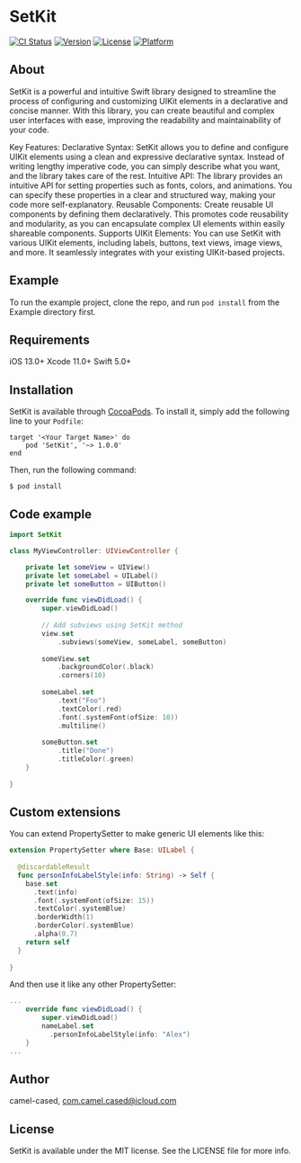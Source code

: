 # SetKit

[![CI Status](https://img.shields.io/travis/camel-cased/SetKit.svg?style=flat)](https://travis-ci.org/camel-cased/SetKit)
[![Version](https://img.shields.io/cocoapods/v/SetKit.svg?style=flat)](https://cocoapods.org/pods/SetKit)
[![License](https://img.shields.io/cocoapods/l/SetKit.svg?style=flat)](https://cocoapods.org/pods/SetKit)
[![Platform](https://img.shields.io/cocoapods/p/SetKit.svg?style=flat)](https://cocoapods.org/pods/SetKit)

## About

SetKit is a powerful and intuitive Swift library designed to streamline the process of configuring and customizing UIKit elements in a declarative and concise manner. With this library, you can create beautiful and complex user interfaces with ease, improving the readability and maintainability of your code.

Key Features:
Declarative Syntax: SetKit allows you to define and configure UIKit elements using a clean and expressive declarative syntax. Instead of writing lengthy imperative code, you can simply describe what you want, and the library takes care of the rest.
Intuitive API: The library provides an intuitive API for setting properties such as fonts, colors, and animations. You can specify these properties in a clear and structured way, making your code more self-explanatory.
Reusable Components: Create reusable UI components by defining them declaratively. This promotes code reusability and modularity, as you can encapsulate complex UI elements within easily shareable components.
Supports UIKit Elements: You can use SetKit with various UIKit elements, including labels, buttons, text views, image views, and more. It seamlessly integrates with your existing UIKit-based projects.

## Example

To run the example project, clone the repo, and run `pod install` from the Example directory first.

## Requirements
iOS 13.0+
Xcode 11.0+
Swift 5.0+

## Installation

SetKit is available through [CocoaPods](https://cocoapods.org). To install it, simply add the following line to your `Podfile`:

```
target '<Your Target Name>' do
    pod 'SetKit', '~> 1.0.0'
end
```

Then, run the following command:

```
$ pod install
```

## Code example

```swift
import SetKit

class MyViewController: UIViewController {

    private let someView = UIView()
    private let someLabel = UILabel()
    private let someButton = UIButton()

    override func viewDidLoad() {
        super.viewDidLoad()
        
        // Add subviews using SetKit method
        view.set
            .subviews(someView, someLabel, someButton)
        
        someView.set
            .backgroundColor(.black)
            .corners(10)
            
        someLabel.set
            .text("Foo")
            .textColor(.red)
            .font(.systemFont(ofSize: 10))
            .multiline()
            
        someButton.set
            .title("Done")
            .titleColor(.green)
    }
    
}
```

## Custom extensions
You can extend PropertySetter to make generic UI elements like this:

```swift
extension PropertySetter where Base: UILabel {
  
  @discardableResult
  func personInfoLabelStyle(info: String) -> Self {
    base.set
      .text(info)
      .font(.systemFont(ofSize: 15))
      .textColor(.systemBlue)
      .borderWidth(1)
      .borderColor(.systemBlue)
      .alpha(0.7)
    return self
  }
  
}

```

And then use it like any other PropertySetter:

```swift
...
    override func viewDidLoad() {
        super.viewDidLoad()
        nameLabel.set
          .personInfoLabelStyle(info: "Alex")
    }
...

```

## Author

camel-cased, com.camel.cased@icloud.com

## License

SetKit is available under the MIT license. See the LICENSE file for more info.
